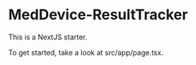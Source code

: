 # MedDevice-ResultTracker

This is a NextJS starter.

To get started, take a look at src/app/page.tsx.
